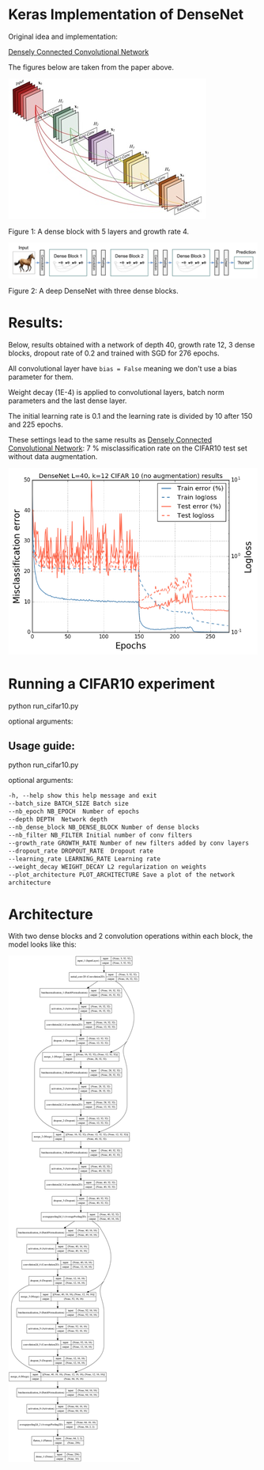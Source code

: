 # Keras Implementation of DenseNet

Original idea and implementation:

[Densely Connected Convolutional Network](http://arxiv.org/abs/1608.06993)

The figures below are taken from the paper above.

![Dense block](./figures/dense_block.jpg)

Figure 1: A dense block with 5 layers and growth rate 4.

![Model scheme](./figures/densenet_scheme.jpg)


Figure 2: A deep DenseNet with three dense blocks. 

# Results:

Below, results obtained with a network of depth 40, growth rate 12, 3 dense blocks, dropout rate of 0.2 and trained with SGD for 276 epochs.

All convolutional layer have `bias = False` meaning we don't use a bias parameter for them.

Weight decay (1E-4) is applied to convolutional layers, batch norm parameters and the last dense layer.

The initial learning rate is 0.1 and the learning rate is divided by 10 after 150 and 225 epochs.

These settings lead to the same results as [Densely Connected Convolutional Network](http://arxiv.org/abs/1608.06993): 7 % misclassification rate on the CIFAR10 test set without data augmentation.

![Model scheme](./figures/cifar10_results.png)

# Running a CIFAR10 experiment

python run_cifar10.py

optional arguments:
## Usage guide:

python run_cifar10.py

optional arguments:

    -h, --help show this help message and exit
    --batch_size BATCH_SIZE Batch size
    --nb_epoch NB_EPOCH  Number of epochs
    --depth DEPTH  Network depth
    --nb_dense_block NB_DENSE_BLOCK Number of dense blocks
    --nb_filter NB_FILTER Initial number of conv filters
    --growth_rate GROWTH_RATE Number of new filters added by conv layers
    --dropout_rate DROPOUT_RATE  Dropout rate
    --learning_rate LEARNING_RATE Learning rate
    --weight_decay WEIGHT_DECAY L2 regularization on weights
    --plot_architecture PLOT_ARCHITECTURE Save a plot of the network architecture


# Architecture

With two dense blocks and 2 convolution operations within each block, the model looks like this:

![Model archi](./figures/densenet_archi.png)
